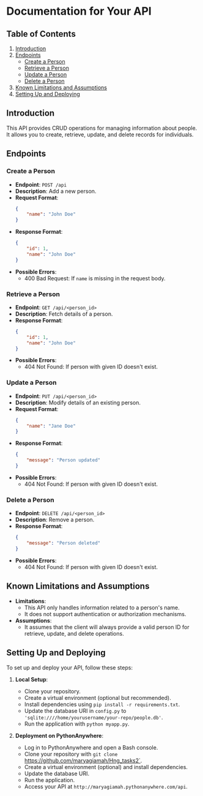 # Documentation for Your API

## Table of Contents
1. [Introduction](#introduction)
2. [Endpoints](#endpoints)
    - [Create a Person](#create-a-person)
    - [Retrieve a Person](#retrieve-a-person)
    - [Update a Person](#update-a-person)
    - [Delete a Person](#delete-a-person)
3. [Known Limitations and Assumptions](#known-limitations-and-assumptions)
4. [Setting Up and Deploying](#setting-up-and-deploying)

## Introduction
This API provides CRUD operations for managing information about people. It allows you to create, retrieve, update, and delete records for individuals.

## Endpoints

### Create a Person
- **Endpoint**: `POST /api`
- **Description**: Add a new person.
- **Request Format**:
    ```json
    {
        "name": "John Doe"
    }
    ```
- **Response Format**:
    ```json
    {
        "id": 1,
        "name": "John Doe"
    }
    ```
- **Possible Errors**:
    - 400 Bad Request: If `name` is missing in the request body.
  
### Retrieve a Person
- **Endpoint**: `GET /api/<person_id>`
- **Description**: Fetch details of a person.
- **Response Format**:
    ```json
    {
        "id": 1,
        "name": "John Doe"
    }
    ```
- **Possible Errors**:
    - 404 Not Found: If person with given ID doesn't exist.

### Update a Person
- **Endpoint**: `PUT /api/<person_id>`
- **Description**: Modify details of an existing person.
- **Request Format**:
    ```json
    {
        "name": "Jane Doe"
    }
    ```
- **Response Format**:
    ```json
    {
        "message": "Person updated"
    }
    ```
- **Possible Errors**:
    - 404 Not Found: If person with given ID doesn't exist.

### Delete a Person
- **Endpoint**: `DELETE /api/<person_id>`
- **Description**: Remove a person.
- **Response Format**:
    ```json
    {
        "message": "Person deleted"
    }
    ```
- **Possible Errors**:
    - 404 Not Found: If person with given ID doesn't exist.

## Known Limitations and Assumptions
- **Limitations**:
    - This API only handles information related to a person's name.
    - It does not support authentication or authorization mechanisms.
- **Assumptions**:
    - It assumes that the client will always provide a valid person ID for retrieve, update, and delete operations.

## Setting Up and Deploying
To set up and deploy your API, follow these steps:

1. **Local Setup**:
   - Clone your repository.
   - Create a virtual environment (optional but recommended).
   - Install dependencies using `pip install -r requirements.txt`.
   - Update the database URI in `config.py` to `'sqlite:////home/yourusername/your-repo/people.db'`.
   - Run the application with `python myapp.py`.

2. **Deployment on PythonAnywhere**:
   - Log in to PythonAnywhere and open a Bash console.
   - Clone your repository with `git clone `https://github.com/maryagiamah/Hng_tasks2`.
   - Create a virtual environment (optional) and install dependencies.
   - Update the database URI.
   - Run the application.
   - Access your API at `http://maryagiamah.pythonanywhere.com/api`.

